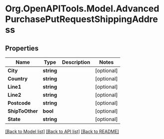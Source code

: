 # Org.OpenAPITools.Model.AdvancedPurchasePutRequestShippingAddress

## Properties

Name | Type | Description | Notes
------------ | ------------- | ------------- | -------------
**City** | **string** |  | [optional] 
**Country** | **string** |  | [optional] 
**Line1** | **string** |  | [optional] 
**Line2** | **string** |  | [optional] 
**Postcode** | **string** |  | [optional] 
**ShipToOther** | **bool** |  | [optional] 
**State** | **string** |  | [optional] 

[[Back to Model list]](../README.md#documentation-for-models) [[Back to API list]](../README.md#documentation-for-api-endpoints) [[Back to README]](../README.md)

